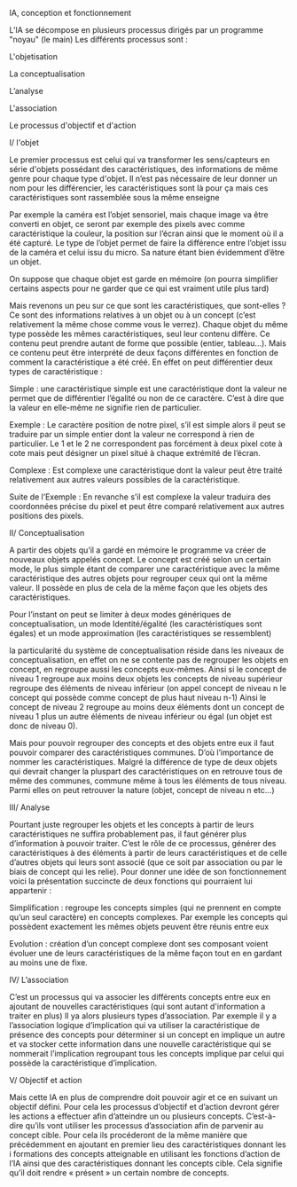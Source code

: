 IA, conception et fonctionnement  

 

L’IA se décompose en plusieurs processus dirigés par un programme "noyau" (le main) Les différents processus sont : 

L'objetisation 

La conceptualisation 

L’analyse 

L'association 

Le processus d'objectif et d'action 

 

I/ l'objet 

 

Le premier processus est celui qui va transformer les sens/capteurs en série d'objets possédant des caractéristiques, des informations de même genre pour chaque type d'objet. Il n’est pas nécessaire de leur donner un nom pour les différencier, les caractéristiques sont là pour ça mais ces caractéristiques sont rassemblée sous la même enseigne  

Par exemple la caméra est l’objet sensoriel, mais chaque image va être converti en objet, ce seront par exemple des pixels avec comme caractéristique la couleur, la position sur l’écran ainsi que le moment où il a été capturé. Le type de l’objet permet de faire la différence entre l’objet issu de la caméra et celui issu du micro. Sa nature étant bien évidemment d’être un objet.  

On suppose que chaque objet est garde en mémoire (on pourra simplifier certains aspects pour ne garder que ce qui est vraiment utile plus tard) 

 

Mais revenons un peu sur ce que sont les caractéristiques, que sont-elles ? Ce sont des informations relatives à un objet ou à un concept (c’est relativement la même chose comme vous le verrez).  Chaque objet du même type possède les mêmes caractéristiques, seul leur contenu diffère. Ce contenu peut prendre autant de forme que possible (entier, tableau...). Mais ce contenu peut être interprété de deux façons différentes en fonction de comment la caractéristique a été créé. En effet on peut différentier deux types de caractéristique : 

Simple : une caractéristique simple est une caractéristique dont la valeur ne permet que de différentier l’égalité ou non de ce caractère. C’est à dire que la valeur en elle-même ne signifie rien de particulier. 

Exemple : Le caractère position de notre pixel, s’il est simple alors il peut se traduire par un simple entier dont la valeur ne correspond à rien de particulier. Le 1 et le 2 ne correspondent pas forcément à deux pixel cote à cote mais peut désigner un pixel situé à chaque extrémité de l’écran. 

Complexe : Est complexe une caractéristique dont la valeur peut être traité relativement aux autres valeurs possibles de la caractéristique. 

Suite de l’Exemple : En revanche s’il est complexe la valeur traduira des coordonnées précise du pixel et peut être comparé relativement aux autres positions des pixels. 

 

II/ Conceptualisation 

 

A partir des objets qu’il a gardé en mémoire le programme va créer de nouveaux objets appelés concept. Le concept est créé selon un certain mode, le plus simple étant de comparer une caractéristique avec la même caractéristique des autres objets pour regrouper ceux qui ont la même valeur. Il possède en plus de cela de la même façon que les objets des caractéristiques. 

Pour l’instant on peut se limiter à deux modes génériques de conceptualisation, un mode Identité/égalité (les caractéristiques sont égales) et un mode approximation (les caractéristiques se ressemblent) 

la particularité du système de conceptualisation réside dans les niveaux de conceptualisation, en effet on ne se contente pas de regrouper les objets en concept, en regroupe aussi les concepts eux-mêmes. Ainsi si le concept de niveau 1 regroupe aux moins deux objets les concepts de niveau supérieur regroupe des éléments de niveau inférieur (on appel concept de niveau n le concept qui possède comme concept de plus haut niveau n-1) Ainsi le concept de niveau 2 regroupe au moins deux éléments dont un concept de niveau 1 plus un autre éléments de niveau inférieur ou égal (un objet est donc de niveau 0).  

Mais pour pouvoir regrouper des concepts et des objets entre eux il faut pouvoir comparer des caractéristiques communes. D’où l’importance de nommer les caractéristiques. Malgré la différence de type de deux objets qui devrait changer la pluspart des caractéristiques on en retrouve tous de même des communes, commune même à tous les éléments de tous niveau. Parmi elles on peut retrouver la nature (objet, concept de niveau n etc...) 

 

 

III/ Analyse 

 

Pourtant juste regrouper les objets et les concepts à partir de leurs caractéristiques ne suffira probablement pas, il faut générer plus d’information à pouvoir traiter. C’est le rôle de ce processus, générer des caractéristiques à des éléments à partir de leurs caractéristiques et de celle d’autres objets qui leurs sont associé (que ce soit par association ou par le biais de concept qui les relie). Pour donner une idée de son fonctionnement voici la présentation succincte de deux fonctions qui pourraient lui appartenir : 

 

Simplification : regroupe les concepts simples (qui ne prennent en compte qu’un seul caractère) en concepts complexes. Par exemple les concepts qui possèdent exactement les mêmes objets peuvent être réunis entre eux 

 

Evolution : création d’un concept complexe dont ses composant voient évoluer une de leurs caractéristiques de la même façon tout en en gardant au moins une de fixe. 

 

 

IV/ L’association 

 

C’est un processus qui va associer les différents concepts entre eux en ajoutant de nouvelles caractéristiques (qui sont autant d'information a traiter en plus) Il ya alors plusieurs types d’association. Par exemple il y a l’association logique d’implication qui va utiliser la caractéristique de présence des concepts pour déterminer si un concept en implique un autre et va stocker cette information dans une nouvelle caractéristique qui se nommerait l’implication regroupant tous les concepts implique par celui qui possède la caractéristique d’implication. 

 

V/ Objectif et action 

 

Mais cette IA en plus de comprendre doit pouvoir agir et ce en suivant un objectif défini. Pour cela les processus d’objectif et d’action devront gérer les actions a effectuer afin d’atteindre un ou plusieurs concepts. C’est-à-dire qu’ils vont utiliser les processus d’association afin de parvenir au concept cible. Pour cela ils procéderont de la même manière que précédemment en ajoutant en premier lieu des caractéristiques donnant les i formations des concepts atteignable en utilisant les fonctions d’action de l’IA ainsi que des caractéristiques donnant les concepts cible. Cela signifie qu’il doit rendre « présent » un certain nombre de concepts. 

 
